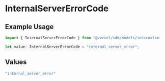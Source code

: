 # InternalServerErrorCode

## Example Usage

```typescript
import { InternalServerErrorCode } from "@vercel/sdk/models/internalservererror.js";

let value: InternalServerErrorCode = "internal_server_error";
```

## Values

```typescript
"internal_server_error"
```